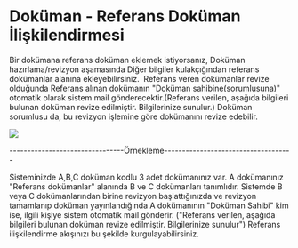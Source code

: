 # Doküman - Referans Doküman İlişkilendirmesi

Bir dokümana referans doküman eklemek istiyorsanız, Doküman hazırlama/revizyon aşamasında Diğer bilgiler kulakçığından referans dokümanlar alanına ekleyebilirsiniz. 
Referans veren dokümanlar revize olduğunda Referans alınan dokümanın "Doküman sahibine(sorumlusuna)" otomatik olarak sistem mail gönderecektir.(Referans verilen, aşağıda bilgileri bulunan doküman revize edilmiştir. Bilgilerinize sunulur.)
Doküman sorumlusu da, bu revizyon işlemine göre dokümanını revize edebilir.



![](https://docsbimser.blob.core.windows.net/imagecontainer/ReferansDoküman.png-3faba863-4229-4bc7-ad1d-bba31a8937d0.png)


--------------------------------Örnekleme------------------------------------

Sisteminizde A,B,C doküman kodlu 3 adet dokümanınız var. A dokümanınız "Referans dokümanlar" alanında B ve C dokümanları tanımlıdır.
Sistemde B veya C dokümanlarından birine revizyon başlattığınızda ve revizyon tamamlanıp doküman yayınlandığında A dokümanının "Doküman Sahibi" kim ise, ilgili kişiye sistem otomatik mail gönderir. ("Referans verilen, aşağıda bilgileri bulunan doküman revize edilmiştir. Bilgilerinize sunulur") Referans ilişkilendirme akışınızı bu şekilde kurgulayabilirsiniz.


